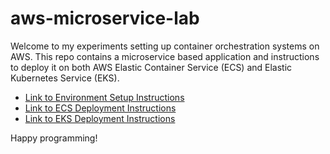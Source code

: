 # aws-microservice-lab

Welcome to my experiments setting up container orchestration systems on AWS. This repo contains a microservice based application and instructions
to deploy it on both AWS Elastic Container Service (ECS) and Elastic Kubernetes Service (EKS). 

* [Link to Environment Setup Instructions](./blog-posts/app-setup)
* [Link to ECS Deployment Instructions](./blog-posts/ecs)
* [Link to EKS Deployment Instructions](./blog-posts/eks)

Happy programming!
